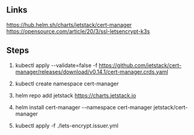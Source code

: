 ## Links
https://hub.helm.sh/charts/jetstack/cert-manager
https://opensource.com/article/20/3/ssl-letsencrypt-k3s

## Steps

1.
    kubectl apply --validate=false -f https://github.com/jetstack/cert-manager/releases/download/v0.14.1/cert-manager.crds.yaml

2.
    kubectl create namespace cert-manager

3.
    helm repo add jetstack https://charts.jetstack.io

4.
    helm install cert-manager --namespace cert-manager jetstack/cert-manager

5.
    kubectl apply -f ./lets-encrypt.issuer.yml

